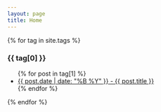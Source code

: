 ```yaml
---
layout: page
title: Home
---
```


{% for tag in site.tags %}
  <h3>{{ tag[0] }}</h3>
  <ul>
    {% for post in tag[1] %}
      <li><a href="{{ site.baseurl }}{{ post.url }}">{{ post.date | date: "%B %Y" }} - {{ post.title }}</a></li>
    {% endfor %}
  </ul>
{% endfor %}